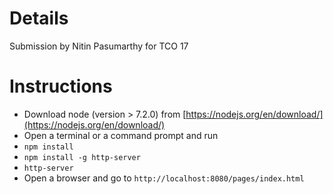 # Details

Submission by Nitin Pasumarthy for TCO 17

# Instructions

- Download node (version > 7.2.0) from [https://nodejs.org/en/download/](https://nodejs.org/en/download/)
- Open a terminal or a command prompt and run
- `npm install`
- `npm install -g http-server` 
- `http-server`
- Open a browser and go to `http://localhost:8080/pages/index.html`
